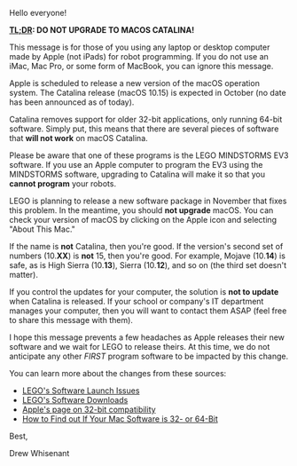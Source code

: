 Hello everyone!

**[TL;DR](https://en.wiktionary.org/wiki/tl;dr#English): DO NOT UPGRADE TO MACOS CATALINA!**  

This message is for those of you using any laptop or desktop computer made by Apple (not iPads) for robot programming. If you do not use an iMac, Mac Pro, or some form of MacBook, you can ignore this message.

Apple is scheduled to release a new version of the macOS operation system. The Catalina release (macOS 10.15) is expected in October (no date has been announced as of today).

Catalina removes support for older 32-bit applications, only running 64-bit software. Simply put, this means that there are several pieces of software that **will not work** on macOS Catalina.

Please be aware that one of these programs is the LEGO MINDSTORMS EV3 software. If you use an Apple computer to program the EV3 using the MINDSTORMS software, upgrading to Catalina will make it so that you **cannot program** your robots.

LEGO is planning to release a new software package in November that fixes this problem. In the meantime, you should **not upgrade** macOS. You can check your version of macOS by clicking on the Apple icon and selecting "About This Mac." 

If the name is **not** Catalina, then you're good. If the version's second set of numbers (10.**XX**) is **not** 15, then you're good. For example, Mojave (10.**14**) is safe, as is High Sierra (10.**13**), Sierra (10.**12**), and so on (the third set doesn't matter).

If you control the updates for your computer, the solution is **not to update** when Catalina is released. If your school or company's IT department manages your computer, then you will want to contact them ASAP (feel free to share this message with them).

I hope this message prevents a few headaches as Apple releases their new software and we wait for LEGO to release theirs. At this time, we do not anticipate any other *FIRST* program software to be impacted by this change.

You can learn more about the changes from these sources:
- [LEGO's Software Launch Issues](https://education.lego.com/en-us/support/mindstorms-ev3/software-launch-issues)
- [LEGO's Software Downloads](https://education.lego.com/en-us/downloads/mindstorms-ev3/software)
- [Apple's page on 32-bit compatibility](https://support.apple.com/en-us/HT208436)
- [How to Find out If Your Mac Software is 32- or 64-Bit](https://www.macworld.com/article/3393161/how-to-find-out-if-your-mac-software-is-32-or-64-bit.html)

Best,

Drew Whisenant